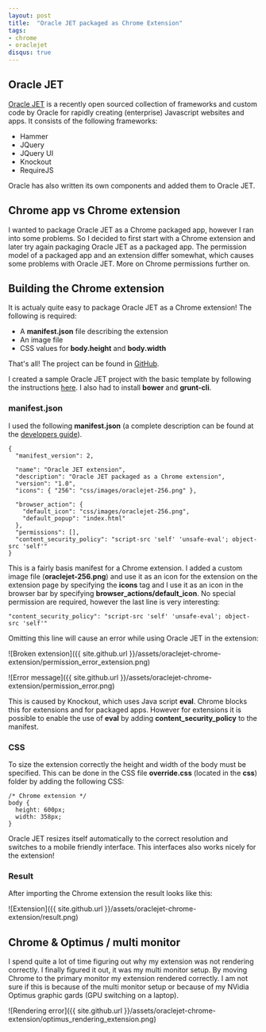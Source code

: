 ```yaml
---
layout: post
title:  "Oracle JET packaged as Chrome Extension"
tags:
- chrome
- oraclejet
disqus: true
---
```


## Oracle JET
[Oracle JET](https://github.com/oracle/oraclejet) is a recently open sourced collection of frameworks and custom code by Oracle for rapidly creating (enterprise) Javascript websites and apps. It consists of the following frameworks:

- Hammer
- JQuery
- JQuery UI
- Knockout
- RequireJS

Oracle has also written its own components and added them to Oracle JET.

## Chrome app vs Chrome extension
I wanted to package Oracle JET as a Chrome packaged app, however I ran into some problems. So I decided to first start with a Chrome extension and later try again packaging Oracle JET as a packaged app. The permission model of a packaged app and an extension differ somewhat, which causes some problems with Oracle JET. More on Chrome permissions further on.

## Building the Chrome extension
It is actualy quite easy to package Oracle JET as a Chrome extension! The following is required:

- A **manifest.json** file describing the extension
- An image file
- CSS values for **body.height** and **body.width**

That's all! The project can be found in [GitHub](https://github.com/ninckblokje/oraclejet-chrome-extension).

I created a sample Oracle JET project with the basic template by following the instructions [here](http://www.oracle.com/webfolder/technetwork/jet/globalGetStarted.html). I also had to install **bower** and **grunt-cli**.

### manifest.json
I used the following **manifest.json** (a complete description can be found at the [developers guide](https://developer.chrome.com/extensions/manifest)).

    {
	  "manifest_version": 2,

	  "name": "Oracle JET extension",
	  "description": "Oracle JET packaged as a Chrome extension",
	  "version": "1.0",
	  "icons": { "256": "css/images/oraclejet-256.png" },

	  "browser_action": {
	    "default_icon": "css/images/oraclejet-256.png",
	    "default_popup": "index.html"
	  },
	  "permissions": [],
	  "content_security_policy": "script-src 'self' 'unsafe-eval'; object-src 'self'"
	}

This is a fairly basis manifest for a Chrome extension. I added a custom image file (**oraclejet-256.png**) and use it as an icon for the extension on the extension page by specifying the **icons** tag and I use it as an icon in the browser bar by specifying **browser_actions/default_icon**. No special permission are required, however the last line is very interesting:

    "content_security_policy": "script-src 'self' 'unsafe-eval'; object-src 'self'"

Omitting this line will cause an error while using Oracle JET in the extension:

![Broken extension]({{ site.github.url }}/assets/oraclejet-chrome-extension/permission_error_extension.png)

![Error message]({{ site.github.url }}/assets/oraclejet-chrome-extension/permission_error.png)

This is caused by Knockout, which uses Java script **eval**. Chrome blocks this for extensions and for packaged apps. However for extensions it is possible to enable the use of **eval** by adding **content_security_policy** to the manifest.

### CSS
To size the extension correctly the height and width of the body must be specified. This can be done in the CSS file **override.css** (located in the **css**) folder by adding the following CSS:

    /* Chrome extension */
	body {
	  height: 600px;
	  width: 358px;
	}

Oracle JET resizes itself automatically to the correct resolution and switches to a mobile friendly interface. This interfaces also works nicely for the extension!

### Result
After importing the Chrome extension the result looks like this:

![Extension]({{ site.github.url }}/assets/oraclejet-chrome-extension/result.png)

## Chrome & Optimus / multi monitor
I spend quite a lot of time figuring out why my extension was not rendering correctly. I finally figured it out, it was my multi monitor setup. By moving Chrome to the primary monitor my extension rendered correctly. I am not sure if this is because of the multi monitor setup or because of my NVidia Optimus graphic gards (GPU switching on a laptop).

![Rendering error]({{ site.github.url }}/assets/oraclejet-chrome-extension/optimus_rendering_extension.png)
